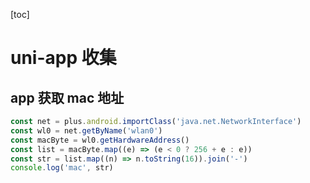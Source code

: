 [toc]

# uni-app 收集

## app 获取 mac 地址

```js
const net = plus.android.importClass('java.net.NetworkInterface')
const wl0 = net.getByName('wlan0')
const macByte = wl0.getHardwareAddress()
const list = macByte.map((e) => (e < 0 ? 256 + e : e))
const str = list.map((n) => n.toString(16)).join('-')
console.log('mac', str)
```
